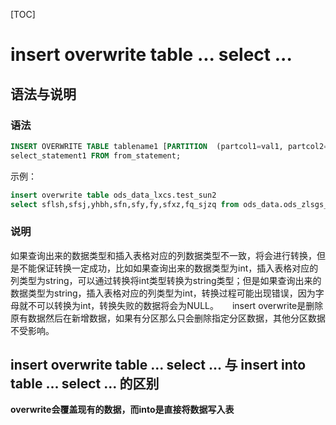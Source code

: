 [TOC]

# insert overwrite table ... select ...

## 语法与说明

### 语法

```sql
INSERT OVERWRITE TABLE tablename1 [PARTITION  (partcol1=val1, partcol2=val2 ...) [IF NOT EXISTS]] \
select_statement1 FROM from_statement;
```

示例：
```sql
insert overwrite table ods_data_lxcs.test_sun2
select sflsh,sfsj,yhbh,sfn,sfy,fy,sfxz,fq_sjzq from ods_data.ods_zlsgs_sflsls
```

### 说明

如果查询出来的数据类型和插入表格对应的列数据类型不一致，将会进行转换，但是不能保证转换一定成功，比如如果查询出来的数据类型为int，插入表格对应的列类型为string，可以通过转换将int类型转换为string类型；但是如果查询出来的数据类型为string，插入表格对应的列类型为int，转换过程可能出现错误，因为字母就不可以转换为int，转换失败的数据将会为NULL。
　
insert overwrite是删除原有数据然后在新增数据，如果有分区那么只会删除指定分区数据，其他分区数据不受影响。

## insert overwrite table ... select ... 与 insert into table ... select ... 的区别

**overwrite会覆盖现有的数据，而into是直接将数据写入表**

